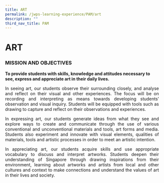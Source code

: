 ```yaml
---
title: ART
permalink: /jwps-learning-experience/PAM/art
description: ""
third_nav_title: PAM
---
```

# ART
### MISSION AND OBJECTIVES

**To provide students with skills, knowledge and attitudes necessary to see, express and appreciate art in their daily lives.**

<p style="text-align: justify;"> In seeing art, our students observe their surrounding closely, and analyse and reflect on their visual and other experiences. The focus will be on recording and interpreting as means towards developing students’ observation and visual inquiry. Students will be equipped with tools such as drawing to capture and reflect on their observations and experiences.</p>

<p style="text-align: justify;">In expressing art, our students generate ideas from what they see and explore ways to create and communicate through the use of various conventional and unconventional materials and tools, art forms and media. Students also experiment and innovate with visual elements, qualities of materials, tools and artistic processes in order to meet an artistic intention. </p>

<p style="text-align: justify;">In appreciating art, our students acquire skills and use appropriate vocabulary to discuss and interpret artworks. Students deepen their understanding of Singapore through drawing inspirations from their environment, learning about artworks and artists from local and other cultures and context to make connections and understand the values of art in their lives and society.</p>